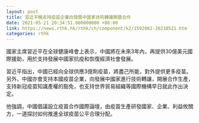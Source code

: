```yaml
---
layout: post
title: 習近平稱支持疫苗企業向發展中國家技術轉讓開展合作
date: 2021-05-21 20:34:51.000000000 +08:00
link: https://news.rthk.hk/rthk/ch/component/k2/1592062-20210521.htm
categories: rthk
---
```


國家主席習近平在全球健康峰會上表示，中國將在未來3年內，再提供30億美元國際援助，用於支持發展中國家抗疫和恢復經濟社會發展。

習近平指出，中國已經向全球供應3億劑疫苗，將盡己所能，對外提供更多疫苗。另外，中國亦會支持本國疫苗企業，向發展中國家進行技術轉讓，開展合作生產，支持新冠疫苗知識產權的豁免，也支持世界貿易組織等國際機構早日就此作出決定。

他強調，中國倡議設立疫苗合作國際論壇，由疫苗生產研發國家、企業、利益攸關方，一道探討如何推進全球疫苗公平合理分配。
